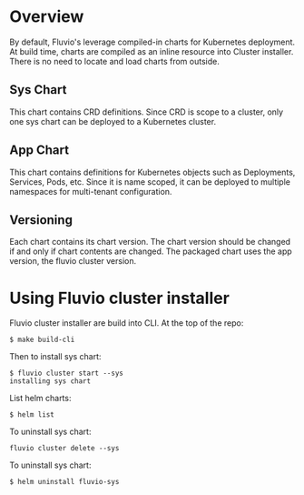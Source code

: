 # Overview

By default, Fluvio's leverage compiled-in charts for Kubernetes deployment.   At build time, charts are compiled as an inline resource into Cluster installer.  There is no need to locate and load charts from outside.

## Sys Chart

This chart contains CRD definitions. Since CRD is scope to a cluster, only one sys chart can be deployed to a Kubernetes cluster.

## App Chart

This chart contains definitions for Kubernetes objects such as Deployments, Services, Pods, etc.   Since it is name scoped, it can be deployed to multiple namespaces for multi-tenant configuration.

## Versioning

Each chart contains its chart version.  The chart version should be changed if and only if chart contents are changed.
The packaged chart uses the app version, the fluvio cluster version.


# Using Fluvio cluster installer

Fluvio cluster installer are build into CLI.  At the top of the repo:
```
$ make build-cli
```

Then to install sys chart:
```
$ fluvio cluster start --sys
installing sys chart
```

List helm charts:
```
$ helm list
```

To uninstall sys chart:
```
fluvio cluster delete --sys
```

To uninstall sys chart:
```
$ helm uninstall fluvio-sys
```

